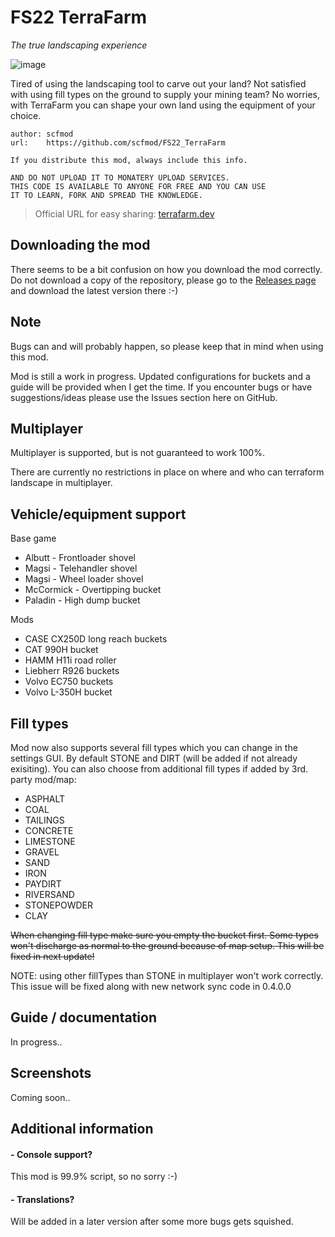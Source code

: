 # FS22 TerraFarm

*The true landscaping experience*

![image](https://user-images.githubusercontent.com/45406107/147886066-0ae096f8-6c55-4477-a00d-80b3b47823c6.png)

Tired of using the landscaping tool to carve out your land? Not satisfied with using fill types on the ground to supply your mining team? No worries, with TerraFarm you can shape your own land using the equipment of your choice.

```
author: scfmod
url:    https://github.com/scfmod/FS22_TerraFarm

If you distribute this mod, always include this info.

AND DO NOT UPLOAD IT TO MONATERY UPLOAD SERVICES.
THIS CODE IS AVAILABLE TO ANYONE FOR FREE AND YOU CAN USE
IT TO LEARN, FORK AND SPREAD THE KNOWLEDGE.
```

> Official URL for easy sharing: [terrafarm.dev](https://terrafarm.dev)

## Downloading the mod

There seems to be a bit confusion on how you download the mod correctly.
Do not download a copy of the repository, please go to the [Releases page](https://github.com/scfmod/FS22_TerraFarm/releases) and download the latest version there :-)

## Note
Bugs can and will probably happen, so please keep that in mind when using this mod.

Mod is still a work in progress. Updated configurations for buckets and a guide will be provided when I get the time. If you encounter bugs or have suggestions/ideas please use the Issues section here on GitHub.

## Multiplayer
Multiplayer is supported, but is not guaranteed to work 100%.

There are currently no restrictions in place on where and who can terraform landscape in multiplayer.

## Vehicle/equipment support
Base game
- Albutt - Frontloader shovel
- Magsi - Telehandler shovel
- Magsi - Wheel loader shovel
- McCormick - Overtipping bucket
- Paladin - High dump bucket

Mods
- CASE CX250D long reach buckets
- CAT 990H bucket
- HAMM H11i road roller
- Liebherr R926 buckets
- Volvo EC750 buckets
- Volvo L-350H bucket

## Fill types
Mod now also supports several fill types which you can change in the settings GUI.
By default STONE and DIRT (will be added if not already exisiting).
You can also choose from additional fill types if added by 3rd. party mod/map:
- ASPHALT
- COAL
- TAILINGS
- CONCRETE
- LIMESTONE
- GRAVEL
- SAND
- IRON
- PAYDIRT
- RIVERSAND
- STONEPOWDER
- CLAY

~~When changing fill type make sure you empty the bucket first. Some types won't discharge as normal to the ground because of map setup. This will be fixed in next update!~~

NOTE: using other fillTypes than STONE in multiplayer won't work correctly. This issue will be fixed along with new network sync code in 0.4.0.0

## Guide / documentation

In progress..

## Screenshots

Coming soon..

## Additional information

#### - **Console support?**
This mod is 99.9% script, so no sorry :-)

#### - **Translations?**
Will be added in a later version after some more bugs gets squished.